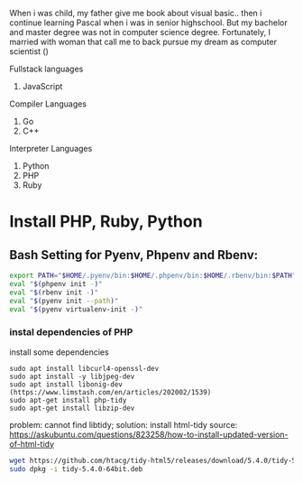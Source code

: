 When i was child, my father give me book about visual basic.. then i continue learning Pascal when i was in senior highschool. But my bachelor and master degree was not in computer science degree. Fortunately, I married with woman that call me to back pursue my dream as computer scientist () 

Fullstack languages
1. JavaScript

Compiler Languages
1. Go
2. C++

Interpreter Languages
1. Python
2. PHP
3. Ruby

# Install PHP, Ruby, Python

## Bash Setting for Pyenv, Phpenv and Rbenv:

```sh
export PATH="$HOME/.pyenv/bin:$HOME/.phpenv/bin:$HOME/.rbenv/bin:$PATH"
eval "$(phpenv init -)"
eval "$(rbenv init -)"
eval "$(pyenv init --path)"
eval "$(pyenv virtualenv-init -)"
```

### instal dependencies of PHP

install some dependencies
```
sudo apt install libcurl4-openssl-dev
sudo apt install -y libjpeg-dev
sudo apt install libonig-dev (https://www.limstash.com/en/articles/202002/1539)
sudo apt-get install php-tidy
sudo apt-get install libzip-dev
```
problem: cannot find libtidy; solution: install html-tidy
source: https://askubuntu.com/questions/823258/how-to-install-updated-version-of-html-tidy
```sh
wget https://github.com/htacg/tidy-html5/releases/download/5.4.0/tidy-5.4.0-64bit.deb
sudo dpkg -i tidy-5.4.0-64bit.deb
```



